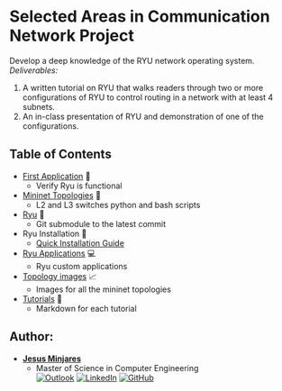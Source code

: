 # Selected Areas in Communication Network Project

Develop a deep knowledge of the RYU network operating system.
*Deliverables:*
1. A written tutorial on RYU that walks readers through two or more configurations of RYU to control routing in a network with at least 4 subnets.
2. An in-class presentation of RYU and demonstration of one of the configurations.

## **Table of Contents**
* [First Application](https://github.com/jminjares4/Selected-Areas-in-Networks-Ryu-Project/tree/main/First_App) :page_facing_up:
  * Verify Ryu is functional
* [Mininet Topologies](https://github.com/jminjares4/Selected-Areas-in-Networks-Ryu-Project/tree/main/mininet-topo) :link:
  * L2 and L3 switches python and bash scripts
* [Ryu](https://github.com/faucetsdn/ryu/tree/537f35f4b2bc634ef05e3f28373eb5e24609f989) :dragon:
  * Git submodule to the latest commit
* Ryu Installation :hammer:
  * [Quick Installation Guide](https://github.com/jminjares4/Selected-Areas-in-Networks-Ryu-Project/tree/main/ryu_install)
* [Ryu Applications](https://github.com/jminjares4/Selected-Areas-in-Networks-Ryu-Project/tree/main/ryu-applications) :computer:
  * Ryu custom applications
* [Topology images](https://github.com/jminjares4/Selected-Areas-in-Networks-Ryu-Project/tree/main/Topology-images) :chart_with_upwards_trend:
  * Images for all the mininet topologies
* [Tutorials](https://github.com/jminjares4/Selected-Areas-in-Networks-Ryu-Project/tree/main/Tutorials) :pencil:
  * Markdown for each tutorial

## **Author:**
* [**Jesus Minjares**](https://github.com/jminjares4)<br>
  * Master of Science in Computer Engineering<br>
[![Outlook](https://img.shields.io/badge/Microsoft_Outlook-0078D4?style=for-the-badge&logo=microsoft-outlook&logoColor=white&style=flat)](mailto:jminjares4@miners.utep.edu) 
[![LinkedIn](https://img.shields.io/badge/LinkedIn-0077B5?style=for-the-badge&logo=linkedin&logoColor=white&style=flat)](https://www.linkedin.com/in/jesus-minjares-157a21195/) [![GitHub](https://img.shields.io/badge/GitHub-100000?style=for-the-badge&logo=github&logoColor=white&style=flat)](https://github.com/jminjares4)
